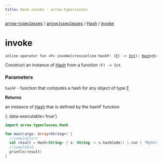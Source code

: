 ```yaml
---
title: Hash.invoke - arrow-typeclasses
---
```


[arrow-typeclasses](../../index.html) / [arrow.typeclasses](../index.html) / [Hash](index.html) / [invoke](./invoke.html)

# invoke

`inline operator fun <F> invoke(crossinline hashF: (`[`F`](invoke.html#F)`) -> `[`Int`](https://kotlinlang.org/api/latest/jvm/stdlib/kotlin/-int/index.html)`): `[`Hash`](index.html)`<`[`F`](invoke.html#F)`>`

Construct an instance of [Hash](index.html) from a function `(F) -> Int`.

### Parameters

`hashF` - function that computes a hash for any object of type [F](invoke.html#F)

**Returns**

an instance of [Hash](index.html) that is defined by the hashF function



{: data-executable='true'}



``` kotlin
import arrow.typeclasses.Hash

fun main(args: Array<String>) {
  //sampleStart
  val result = Hash<String> { s: String -> s.hashCode() }.run { "MyString".hash() }
  //sampleEnd
  println(result)
}
```

